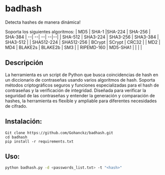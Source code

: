 # badhash

Detecta hashes de manera dinámica!

Soporta los siguientes algoritmos:
| MD5 | SHA-1 |SHA-224 | SHA-256 | SHA-384 |
--| --| --| --|--|
| SHA-512 | SHA3-224 | SHA3-256 | SHA3-384 | SHA3-512 |
| SHA512-224 | SHA512-256 | BCrypt | SCrypt | CRC32 |
| MD2 | MD4 | BLAKE2s | BLAKE2b | SM3 |
| RIPEMD-160 | MD5-SHA1 | | | |



## Descripción

La herramienta es un script de Python que busca coincidencias de hash en un diccionario de contraseñas usando varios algoritmos de hash. Soporta métodos criptográficos seguros y funciones especializadas para el hash de contraseñas y la verificación de integridad. Diseñada para verificar la seguridad de las contraseñas y entender la generación y comparación de hashes, la herramienta es flexible y ampliable para diferentes necesidades de cifrado.

## Instalación:

~~~
Git clone https://github.com/Gohanckz/badhash.git
cd badhash
pip install -r requirements.txt
~~~

## Uso:

~~~ bash
python badhash.py -d <passwords_list.txt> -t "<hash>"
~~~
